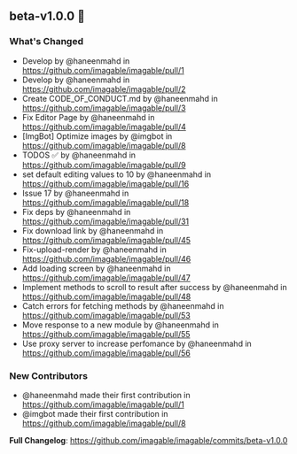 ## beta-v1.0.0 🧨
### What's Changed
* Develop by @haneenmahd in https://github.com/imagable/imagable/pull/1
* Develop by @haneenmahd in https://github.com/imagable/imagable/pull/2
* Create CODE_OF_CONDUCT.md by @haneenmahd in https://github.com/imagable/imagable/pull/3
* Fix Editor Page by @haneenmahd in https://github.com/imagable/imagable/pull/4
* [ImgBot] Optimize images by @imgbot in https://github.com/imagable/imagable/pull/8
* TODOS ✅ by @haneenmahd in https://github.com/imagable/imagable/pull/9
* set default editing values to 10 by @haneenmahd in https://github.com/imagable/imagable/pull/16
* Issue 17 by @haneenmahd in https://github.com/imagable/imagable/pull/18
* Fix deps by @haneenmahd in https://github.com/imagable/imagable/pull/31
* Fix download link by @haneenmahd in https://github.com/imagable/imagable/pull/45
* Fix-upload-render by @haneenmahd in https://github.com/imagable/imagable/pull/46
* Add loading screen by @haneenmahd in https://github.com/imagable/imagable/pull/47
* Implement methods to scroll to result after success by @haneenmahd in https://github.com/imagable/imagable/pull/48
* Catch errors for fetching methods by @haneenmahd in https://github.com/imagable/imagable/pull/53
* Move response to a new module by @haneenmahd in https://github.com/imagable/imagable/pull/55
* Use proxy server to increase perfomance by @haneenmahd in https://github.com/imagable/imagable/pull/56

### New Contributors
* @haneenmahd made their first contribution in https://github.com/imagable/imagable/pull/1
* @imgbot made their first contribution in https://github.com/imagable/imagable/pull/8

**Full Changelog**: https://github.com/imagable/imagable/commits/beta-v1.0.0
